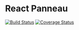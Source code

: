 React Panneau
============

[![Build Status](https://travis-ci.org/Folkloreatelier/react-panneau.svg?branch=develop)](https://travis-ci.org/Folkloreatelier/react-panneau)
[![Coverage Status](https://coveralls.io/repos/github/Folkloreatelier/react-panneau/badge.svg?branch=develop)](https://coveralls.io/github/Folkloreatelier/react-panneau?branch=develop)
